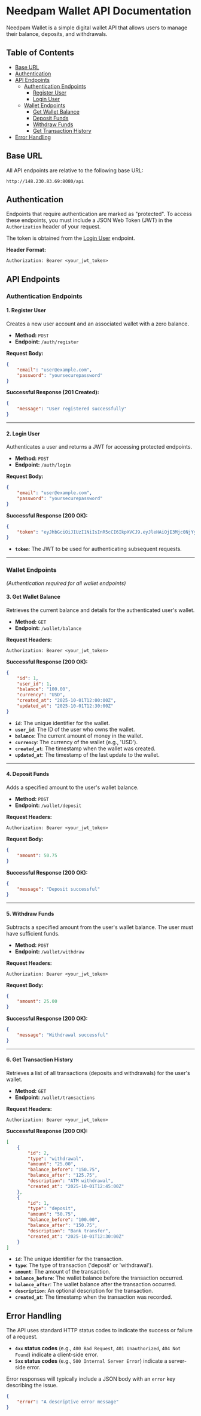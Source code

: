 # Needpam Wallet API Documentation

Needpam Wallet is a simple digital wallet API that allows users to manage their balance, deposits, and withdrawals.

## Table of Contents
- [Base URL](#base-url)
- [Authentication](#authentication)
- [API Endpoints](#api-endpoints)
  - [Authentication Endpoints](#authentication-endpoints)
    - [Register User](#1-register-user)
    - [Login User](#2-login-user)
  - [Wallet Endpoints](#wallet-endpoints)
    - [Get Wallet Balance](#3-get-wallet-balance)
    - [Deposit Funds](#4-deposit-funds)
    - [Withdraw Funds](#5-withdraw-funds)
    - [Get Transaction History](#6-get-transaction-history)
- [Error Handling](#error-handling)

## Base URL
All API endpoints are relative to the following base URL:
```
http://148.230.83.69:8080/api
```

## Authentication
Endpoints that require authentication are marked as "protected". To access these endpoints, you must include a JSON Web Token (JWT) in the `Authorization` header of your request.

The token is obtained from the [Login User](#2-login-user) endpoint.

**Header Format:**
```
Authorization: Bearer <your_jwt_token>
```

## API Endpoints

### Authentication Endpoints

#### 1. Register User
Creates a new user account and an associated wallet with a zero balance.

- **Method:** `POST`
- **Endpoint:** `/auth/register`

**Request Body:**
```json
{
    "email": "user@example.com",
    "password": "yoursecurepassword"
}
```

**Successful Response (201 Created):**
```json
{
    "message": "User registered successfully"
}
```

---

#### 2. Login User
Authenticates a user and returns a JWT for accessing protected endpoints.

- **Method:** `POST`
- **Endpoint:** `/auth/login`

**Request Body:**
```json
{
    "email": "user@example.com",
    "password": "yoursecurepassword"
}
```

**Successful Response (200 OK):**
```json
{
    "token": "eyJhbGciOiJIUzI1NiIsInR5cCI6IkpXVCJ9.eyJleHAiOjE3Mjc0NjYyMzQsInVzZXJfaWQiOjF9.abcdef123456"
}
```
- **`token`**: The JWT to be used for authenticating subsequent requests.

---

### Wallet Endpoints
*(Authentication required for all wallet endpoints)*

#### 3. Get Wallet Balance
Retrieves the current balance and details for the authenticated user's wallet.

- **Method:** `GET`
- **Endpoint:** `/wallet/balance`

**Request Headers:**
```
Authorization: Bearer <your_jwt_token>
```

**Successful Response (200 OK):**
```json
{
    "id": 1,
    "user_id": 1,
    "balance": "100.00",
    "currency": "USD",
    "created_at": "2025-10-01T12:00:00Z",
    "updated_at": "2025-10-01T12:30:00Z"
}
```
- **`id`**: The unique identifier for the wallet.
- **`user_id`**: The ID of the user who owns the wallet.
- **`balance`**: The current amount of money in the wallet.
- **`currency`**: The currency of the wallet (e.g., 'USD').
- **`created_at`**: The timestamp when the wallet was created.
- **`updated_at`**: The timestamp of the last update to the wallet.

---

#### 4. Deposit Funds
Adds a specified amount to the user's wallet balance.

- **Method:** `POST`
- **Endpoint:** `/wallet/deposit`

**Request Headers:**
```
Authorization: Bearer <your_jwt_token>
```

**Request Body:**
```json
{
    "amount": 50.75
}
```

**Successful Response (200 OK):**
```json
{
    "message": "Deposit successful"
}
```

---

#### 5. Withdraw Funds
Subtracts a specified amount from the user's wallet balance. The user must have sufficient funds.

- **Method:** `POST`
- **Endpoint:** `/wallet/withdraw`

**Request Headers:**
```
Authorization: Bearer <your_jwt_token>
```

**Request Body:**
```json
{
    "amount": 25.00
}
```

**Successful Response (200 OK):**
```json
{
    "message": "Withdrawal successful"
}
```

---

#### 6. Get Transaction History
Retrieves a list of all transactions (deposits and withdrawals) for the user's wallet.

- **Method:** `GET`
- **Endpoint:** `/wallet/transactions`

**Request Headers:**
```
Authorization: Bearer <your_jwt_token>
```

**Successful Response (200 OK):**
```json
[
    {
        "id": 2,
        "type": "withdrawal",
        "amount": "25.00",
        "balance_before": "150.75",
        "balance_after": "125.75",
        "description": "ATM withdrawal",
        "created_at": "2025-10-01T12:45:00Z"
    },
    {
        "id": 1,
        "type": "deposit",
        "amount": "50.75",
        "balance_before": "100.00",
        "balance_after": "150.75",
        "description": "Bank transfer",
        "created_at": "2025-10-01T12:30:00Z"
    }
]
```
- **`id`**: The unique identifier for the transaction.
- **`type`**: The type of transaction ('deposit' or 'withdrawal').
- **`amount`**: The amount of the transaction.
- **`balance_before`**: The wallet balance before the transaction occurred.
- **`balance_after`**: The wallet balance after the transaction occurred.
- **`description`**: An optional description for the transaction.
- **`created_at`**: The timestamp when the transaction was recorded.

## Error Handling
The API uses standard HTTP status codes to indicate the success or failure of a request.
- **`4xx` status codes** (e.g., `400 Bad Request`, `401 Unauthorized`, `404 Not Found`) indicate a client-side error.
- **`5xx` status codes** (e.g., `500 Internal Server Error`) indicate a server-side error.

Error responses will typically include a JSON body with an `error` key describing the issue.
```json
{
    "error": "A descriptive error message"
}
```